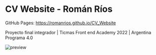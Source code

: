 # CV Website - Román Ríos

GitHub Pages: https://romanrios.github.io/CV_Website

Proyecto final integrador | Ticmas Front end Academy 2022 | Argentina Programa 4.0

![preview](https://user-images.githubusercontent.com/122373737/213571493-82ac2518-7556-45ec-866b-0a9dd1c3b3e3.jpg)
